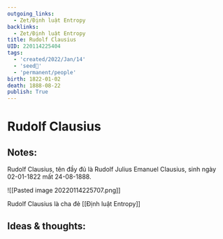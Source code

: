 ```yaml
---
outgoing_links:
  - Zet/Định luật Entropy
backlinks:
  - Zet/Định luật Entropy
title: Rudolf Clausius
UID: 220114225404
tags:
  - 'created/2022/Jan/14'
  - 'seed🥜'
  - 'permanent/people'
birth: 1822-01-02
death: 1888-08-22
publish: True
---
```

# Rudolf Clausius

## Notes:
Rudolf Clausius, tên đầy đủ là Rudolf Julius Emanuel Clausius, sinh ngày 02-01-1822 mất 24-08-1888.

![[Pasted image 20220114225707.png]]

Rudolf Clausius là cha đẻ [[Định luật Entropy]]

## Ideas & thoughts:
